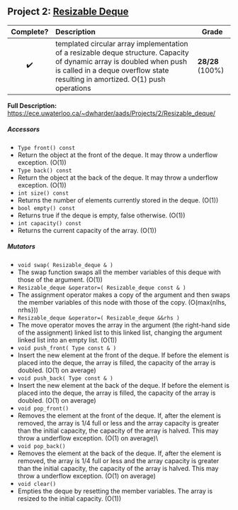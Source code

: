 ## Project 2: [Resizable Deque](<2 Resizable Deque/>)

| Complete? 			| Description 	| Grade |
| :---: 				| :--- 			| --- 	|
| :heavy_check_mark: 	|  <Type> templated circular array implementation of a resizable deque structure. Capacity of dynamic array is doubled when push is called in a deque overflow state resulting in amortized. O(1) push operations | **28/28** (100%) |
**Full Description:** https://ece.uwaterloo.ca/~dwharder/aads/Projects/2/Resizable_deque/

  
##### Accessors
- ```Type front() const```
 - Return the object at the front of the deque. It may throw a underflow exception. (O(1))
- ```Type back() const```
 - Return the object at the back of the deque. It may throw a underflow exception. (O(1))
- ```int size() const```
 - Returns the number of elements currently stored in the deque. (O(1))
- ```bool empty() const```
 - Returns true if the deque is empty, false otherwise. (O(1))
- ```int capacity() const```
 - Returns the current capacity of the array. (O(1))

##### Mutators
- ```void swap( Resizable_deque & )```
 - The swap function swaps all the member variables of this deque with those of the argument. (O(1))
- ```Resizable_deque &operator=( Resizable_deque const & )```
 - The assignment operator makes a copy of the argument and then swaps the member variables of this node with those of the copy. (O(max{nlhs, nrhs}))
- ```Resizable_deque &operator=( Resizable_deque &&rhs )```
 - The move operator moves the array in the argument (the right-hand side of the assignment) linked list to this linked list, changing the argument linked list into an empty list. (O(1))
- ```void push_front( Type const & )```
 - Insert the new element at the front of the deque. If before the element is placed into the deque, the array is filled, the capacity of the array is doubled. (O(1) on average)
- ```void push_back( Type const & )```
 - Insert the new element at the back of the deque. If before the element is placed into the deque, the array is filled, the capacity of the array is doubled. (O(1) on average)
- ```void pop_front()```
 - Removes the element at the front of the deque. If, after the element is removed, the array is 1/4 full or less and the array capacity is greater than the initial capacity, the capacity of the array is halved. This may throw a underflow exception. (O(1) on average)\
- ```void pop_back()```
 - Removes the element at the back of the deque. If, after the element is removed, the array is 1/4 full or less and the array capacity is greater than the initial capacity, the capacity of the array is halved. This may throw a underflow exception. (O(1) on average)
- ```void clear()```
 - Empties the deque by resetting the member variables. The array is resized to the initial capacity. (O(1))
